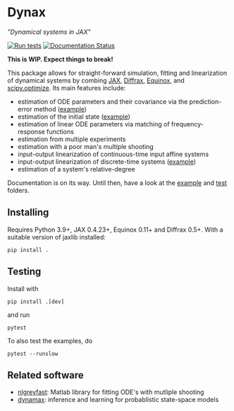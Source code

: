 # Dynax

_"Dynamical systems in JAX"_

[![Run tests](https://github.com/fhchl/dynax/actions/workflows/run_tests.yml/badge.svg)](https://github.com/fhchl/dynax/actions/workflows/run_tests.yml)
[![Documentation Status](https://readthedocs.org/projects/dynax/badge/?version=latest)](https://dynax.readthedocs.io/en/latest/?badge=latest)

__This is WIP. Expect things to break!__

This package allows for straight-forward simulation, fitting and linearization of dynamical systems 
by combing [JAX][jax], [Diffrax][diffrax], [Equinox][equinox], and [scipy.optimize][scipy]. Its main features
include:

- estimation of ODE parameters and their covariance via the prediction-error method ([example](examples/fit_ode.ipynb))
- estimation of the initial state ([example](examples/fit_initial_state.py))
- estimation of linear ODE parameters via matching of frequency-response functions
- estimation from multiple experiments
- estimation with a poor man's multiple shooting
- input-output linearization of continuous-time input affine systems
- input-output linearization of discrete-time systems ([example](examples/linearize_discrete_time))
- estimation of a system's relative-degree

Documentation is on its way. Until then, have a look at the [example](examples) and [test](tests) folders.


## Installing

Requires Python 3.9+, JAX 0.4.23+, Equinox 0.11+ and Diffrax 0.5+. With a 
suitable version of jaxlib installed:

    pip install .


## Testing

Install with

    pip install .[dev]

and run

    pytest

To also test the examples, do

    pytest --runslow


## Related software

- [nlgreyfast][nlgreyfast]: Matlab library for fitting ODE's with mutliple shooting
- [dynamax][dynamax]: inference and learning for probablistic state-space models


[scipy]: https://docs.scipy.org/doc/scipy/reference/optimize.html
[dynamax]: https://github.com/probml/dynamax
[nlgreyfast]: https://github.com/meco-group/nlgreyfast
[jax]: https://github.com/google/jax
[diffrax]: https://github.com/patrick-kidger/diffrax
[equinox]: https://github.com/patrick-kidger/equinox
